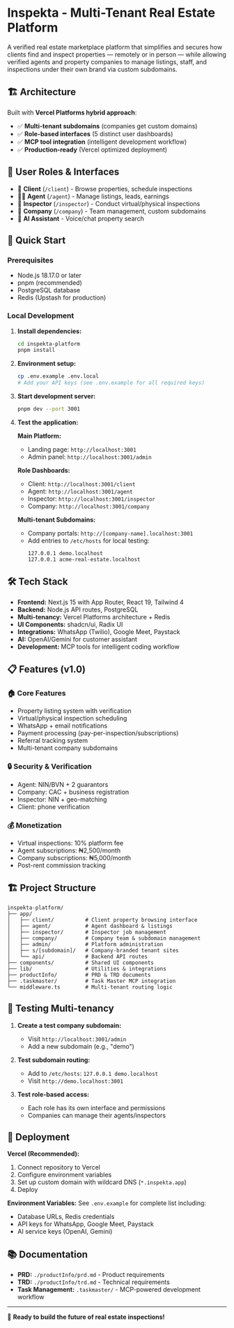 # Inspekta - Multi-Tenant Real Estate Platform

A verified real estate marketplace platform that simplifies and secures how clients find and inspect properties — remotely or in person — while allowing verified agents and property companies to manage listings, staff, and inspections under their own brand via custom subdomains.

## 🏗️ Architecture

Built with **Vercel Platforms hybrid approach**:
- ✅ **Multi-tenant subdomains** (companies get custom domains)
- ✅ **Role-based interfaces** (5 distinct user dashboards)
- ✅ **MCP tool integration** (intelligent development workflow)
- ✅ **Production-ready** (Vercel optimized deployment)

## 🎯 User Roles & Interfaces

- 🎯 **Client** (`/client`) - Browse properties, schedule inspections
- 🧑‍💼 **Agent** (`/agent`) - Manage listings, leads, earnings
- 👷 **Inspector** (`/inspector`) - Conduct virtual/physical inspections  
- 🏢 **Company** (`/company`) - Team management, custom subdomains
- 🤖 **AI Assistant** - Voice/chat property search

## 🚀 Quick Start

### Prerequisites
- Node.js 18.17.0 or later
- pnpm (recommended) 
- PostgreSQL database
- Redis (Upstash for production)

### Local Development

1. **Install dependencies:**
   ```bash
   cd inspekta-platform
   pnpm install
   ```

2. **Environment setup:**
   ```bash
   cp .env.example .env.local
   # Add your API keys (see .env.example for all required keys)
   ```

3. **Start development server:**
   ```bash
   pnpm dev --port 3001
   ```

4. **Test the application:**

   **Main Platform:**
   - Landing page: `http://localhost:3001`
   - Admin panel: `http://localhost:3001/admin`

   **Role Dashboards:**
   - Client: `http://localhost:3001/client`
   - Agent: `http://localhost:3001/agent`  
   - Inspector: `http://localhost:3001/inspector`
   - Company: `http://localhost:3001/company`

   **Multi-tenant Subdomains:**
   - Company portals: `http://[company-name].localhost:3001`
   - Add entries to `/etc/hosts` for local testing:
     ```
     127.0.0.1 demo.localhost
     127.0.0.1 acme-real-estate.localhost
     ```

## 🛠️ Tech Stack

- **Frontend:** Next.js 15 with App Router, React 19, Tailwind 4
- **Backend:** Node.js API routes, PostgreSQL
- **Multi-tenancy:** Vercel Platforms architecture + Redis
- **UI Components:** shadcn/ui, Radix UI
- **Integrations:** WhatsApp (Twilio), Google Meet, Paystack
- **AI:** OpenAI/Gemini for customer assistant
- **Development:** MCP tools for intelligent coding workflow

## 📋 Features (v1.0)

### 🏠 Core Features
- Property listing system with verification
- Virtual/physical inspection scheduling  
- WhatsApp + email notifications
- Payment processing (pay-per-inspection/subscriptions)
- Referral tracking system
- Multi-tenant company subdomains

### 🔒 Security & Verification
- Agent: NIN/BVN + 2 guarantors
- Company: CAC + business registration  
- Inspector: NIN + geo-matching
- Client: phone verification

### 💰 Monetization
- Virtual inspections: 10% platform fee
- Agent subscriptions: ₦2,500/month
- Company subscriptions: ₦5,000/month
- Post-rent commission tracking

## 🏗️ Project Structure

```
inspekta-platform/
├── app/
│   ├── client/          # Client property browsing interface
│   ├── agent/           # Agent dashboard & listings
│   ├── inspector/       # Inspector job management
│   ├── company/         # Company team & subdomain management
│   ├── admin/           # Platform administration
│   ├── s/[subdomain]/   # Company-branded tenant sites
│   └── api/             # Backend API routes
├── components/          # Shared UI components  
├── lib/                 # Utilities & integrations
├── productInfo/         # PRD & TRD documents
├── .taskmaster/         # Task Master MCP integration
└── middleware.ts        # Multi-tenant routing logic
```

## 🧪 Testing Multi-tenancy

1. **Create a test company subdomain:**
   - Visit `http://localhost:3001/admin`
   - Add a new subdomain (e.g., "demo")

2. **Test subdomain routing:**
   - Add to `/etc/hosts`: `127.0.0.1 demo.localhost`
   - Visit `http://demo.localhost:3001`

3. **Test role-based access:**
   - Each role has its own interface and permissions
   - Companies can manage their agents/inspectors

## 🚀 Deployment

**Vercel (Recommended):**
1. Connect repository to Vercel
2. Configure environment variables  
3. Set up custom domain with wildcard DNS (`*.inspekta.app`)
4. Deploy

**Environment Variables:**
See `.env.example` for complete list including:
- Database URLs, Redis credentials
- API keys for WhatsApp, Google Meet, Paystack
- AI service keys (OpenAI, Gemini)

## 📚 Documentation

- **PRD:** `./productInfo/prd.md` - Product requirements
- **TRD:** `./productInfo/trd.md` - Technical requirements  
- **Task Management:** `.taskmaster/` - MCP-powered development workflow

---

🚀 **Ready to build the future of real estate inspections!**